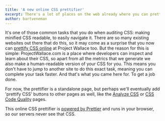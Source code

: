 ```yaml
---
title: 'A new online CSS prettifier'
excerpt: There's a lot of places on the web already where you can prettify your CSS already, but here's why Project Wallace now also has it's own prettifier.
author: bartveneman
---
```


It's one of those common tasks that you do when auditing CSS: making minified CSS readable, to easily navigate it. There are so many existing websites out there that do this, so it may come as a surprise that you now can [prettify CSS online](/prettify-css) at Project Wallace too. But the reason for this is simple: ProjectWallace.com is a place where developers can inspect and learn about their CSS, so apart from all the metrics that we generate we also make a human-readable version of your CSS for you. This means you don't have to jump to another site to do this exact task, meaning you can complete your task faster. And that's what you came here for. To get a job done.

For now, the prettifier is a standalone page, but perhaps we'll eventually add 'prettify CSS' buttons to other pages as well, like the [Analyze CSS](/analyze-css) or [CSS Code Quality](/css-code-quality) pages.

This online CSS prettifier is [powered by Prettier](https://prettier.io/docs/en/api.html) and runs in your browser, so our servers never see that CSS.

